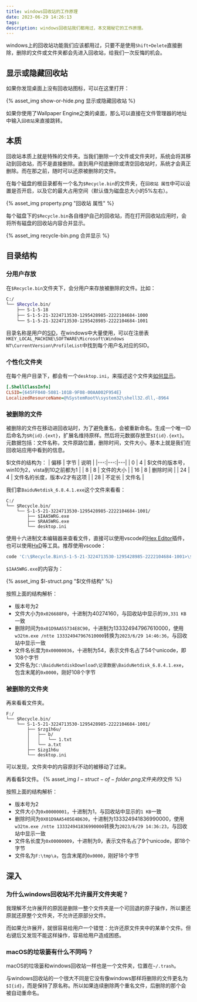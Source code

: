 ```yaml
---
title: windows回收站的工作原理
date: 2023-06-29 14:26:13
tags:
description: windows回收站我们都用过，本文揭秘它的工作原理。
---
```

windows上的回收站功能我们应该都用过，只要不是使用`Shift+Delete`直接删除，删除的文件或文件夹都会先进入回收站，给我们一次反悔的机会。

## 显示或隐藏回收站
如果你发现桌面上没有回收站图标，可以在这里打开：

{% asset_img show-or-hide.png 显示或隐藏回收站 %}

如果你使用了Wallpaper Engine之类的桌面，那么可以直接在文件管理器的地址中输入`回收站`来直接跳转。

## 本质

回收站本质上就是特殊的文件夹。当我们删除一个文件或文件夹时，系统会将其移动到回收站，而不是直接删除。直到用户彻底删除或清空回收站时，系统才会真正删除。而在那之前，随时可以还原被删除的文件。

在每个磁盘的根目录都有一个名为`$Recycle.bin`的文件夹，在`回收站 属性`中可以设置是否开启，以及它的最大占用空间（默认值为磁盘总大小的5%左右）。
  
{% asset_img property.png "回收站 属性" %}

每个磁盘下的`$Recycle.bin`各自维护自己的回收站，而在打开回收站应用时，会将所有磁盘的回收站内容合并显示。

{% asset_img recycle-bin.png 合并显示 %}

## 目录结构

### 分用户存放
在`$Recycle.bin`文件夹下，会分用户来存放被删除的文件。比如：
```bash
C:/
└── $Recycle.bin/
    ├── S-1-5-18
    ├── S-1-5-21-3224713530-1295428985-2222104684-1000
    └── S-1-5-21-3224713530-1295428985-2222104684-1001
```
目录名称是用户的[SID](https://docs.microsoft.com/en-us/windows/security/identity-protection/access-control/security-identifiers)，在windows中大量使用，可以在注册表`HKEY_LOCAL_MACHINE\SOFTWARE\Microsoft\Windows NT\CurrentVersion\ProfileList`中找到每个用户名对应的SID。

### 个性化文件夹
在每个用户目录下，都会有一个`desktop.ini`，来描述这个文件夹[如何显示](https://learn.microsoft.com/en-us/windows/win32/shell/how-to-customize-folders-with-desktop-ini)。
```ini
[.ShellClassInfo]
CLSID={645FF040-5081-101B-9F08-00AA002F954E}
LocalizedResourceName=@%SystemRoot%\system32\shell32.dll,-8964
```

### 被删除的文件
被删除的文件在移动进回收站时，为了避免重名，会被重新命名。生成一个唯一ID后命名为`$R{id}.{ext}`，扩展名维持原样。然后将元数据存放至`$I{id}.{ext}`。
元数据包括：文件名称，文件原路位置，删除时间，文件大小。基本上就是我们在回收站应用中看到的信息。

$I文件的结构为：
| 偏移 | 字节 | 说明 |
|---:|---:|---|
| 0 | 4 | $I文件的版本号，win10为2，vista到10之前都为1 |
| 8 | 8 | 文件的大小 |
| 16 | 8 | 删除时间 |
| 24 | 4 | 文件名的长度，版本v2才有这项 |
| 28 | 不定长 | 文件名 |

我们拿`BaiduNetdisk_6.8.4.1.exe`这个文件来看看：
```
C:/
└── $Recycle.bin/
    └── S-1-5-21-3224713530-1295428985-2222104684-1001/
        ├── $IAA5WRG.exe
        ├── $RAA5WRG.exe
        └── desktop.ini
```
使用十六进制文本编辑器来查看文件，直接可以使用vscode的[Hex Editor](https://marketplace.visualstudio.com/items?itemName=ms-vscode.hexeditor)插件，也可以使用[HxD](https://mh-nexus.de/en/hxd/)等工具。推荐使用vscode：
```bash
code 'C:\$Recycle.Bin\S-1-5-21-3224713530-1295428985-2222104684-1001>\$IAA5WRG.exe'
```

`$IAA5WRG.exe`的内容为：

{% asset_img $I-struct.png "$I文件结构" %}

按照上面的结构解析：
- 版本号为2
- 文件大小为`0x026688F0`，十进制为40274160，与回收站中显示的`39,331 KB`一致
- 删除时间为`0x01D9AA55734E8C90`，十进制为133324947967610000，使用`w32tm.exe /ntte 133324947967610000`转换为`2023/6/29 14:46:36`，与回收站中显示一致
- 文件名长度为`0x00000036`，十进制为54，表示文件名占了54个unicode，即108个字节
- 文件名为`C:\BaiduNetdiskDownload\记录数据\BaiduNetdisk_6.8.4.1.exe`，包含末尾的`0x0000`，刚好108个字节

### 被删除的文件夹
再来看看文件夹。
```
F:/
└── $Recycle.bin/
    └── S-1-5-21-3224713530-1295428985-2222104684-1001/
        ├── $rzg1h6u/
        │   ├── b/
        │   │   └── 1.txt
        │   └── a.txt
        ├── $izg1h6u
        └── desktop.ini
```
可以发现，文件夹中的内容原封不动的被移动了过来。

再看看$I文件。
{% asset_img $I-struct-of-folder.png 文件夹的$I文件 %}

按照上面的结构解析：
- 版本号为2
- 文件大小为`0x00000001`，十进制为1，与回收站中显示的`1 KB`一致
- 删除时间为`0X01D9AA5405E4B630`，十进制为133324941836990000，使用`w32tm.exe /ntte 133324941836990000`转换为`2023/6/29 14:36:23`，与回收站中显示一致
- 文件名长度为`0x00000009`，十进制为9，表示文件名占了9个unicode，即18个字节
- 文件名为`F:\tmp\a`，包含末尾的`0x0000`，刚好18个字节

## 深入

### 为什么windows回收站不允许展开文件夹呢？

我理解不允许展开的原因是删除一整个文件夹是一个可回退的原子操作，所以要还原就还原整个文件夹，不允许还原部分文件。

而如果允许展开，就很容易给用户一个错觉：允许还原文件夹中的某单个文件。但右键后又发现不能这样操作，容易给用户造成困惑。

### macOS的垃圾篓有什么不同吗？

macOS的垃圾篓和windows回收站一样也是一个文件夹，位置在`~/.trash`。

与windows回收站的一个很大不同是它没有像windows那样将删除的文件更名为`$I{id}`，而是保持了原名称。所以如果连续删除两个重名文件，后删除的那个会被自动重命名。
